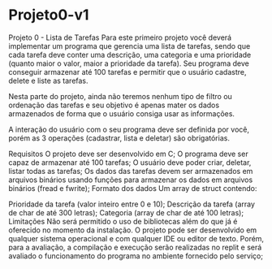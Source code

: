 # Projeto0-v1
Projeto 0 - Lista de Tarefas
Para este primeiro projeto você deverá implementar um programa que gerencia uma lista de tarefas, sendo que cada tarefa deve conter uma descrição, uma categoria e uma prioridade (quanto maior o valor, maior a prioridade da tarefa). Seu programa deve conseguir armazenar até 100 tarefas e permitir que o usuário cadastre, delete e liste as tarefas.

Nesta parte do projeto, ainda não teremos nenhum tipo de filtro ou ordenação das tarefas e seu objetivo é apenas mater os dados armazenados de forma que o usuário consiga usar as informações.

A interação do usuário com o seu programa deve ser definida por você, porém as 3 operações (cadastrar, lista e deletar) são obrigatórias.

Requisitos
O projeto deve ser desenvolvido em C;
O programa deve ser capaz de armazenar até 100 tarefas;
O usuário deve poder criar, deletar, listar todas as tarefas;
Os dados das tarefas devem ser armazenados em arquivos binários usando funções para armazenar os dados em arquivos binários (fread e fwrite);
Formato dos dados
Um array de struct contendo:

Prioridade da tarefa (valor inteiro entre 0 e 10);
Descrição da tarefa (array de char de até 300 letras);
Categoria (array de char de até 100 letras);
Limitações
Não será permitido o uso de bibliotecas além do que já é oferecido no momento da instalação.
O projeto pode ser desenvolvido em qualquer sistema operacional e com qualquer IDE ou editor de texto. Porém, para a avaliação, a compilação e execução serão realizadas no replit e será avaliado o funcionamento do programa no ambiente fornecido pelo serviço;
